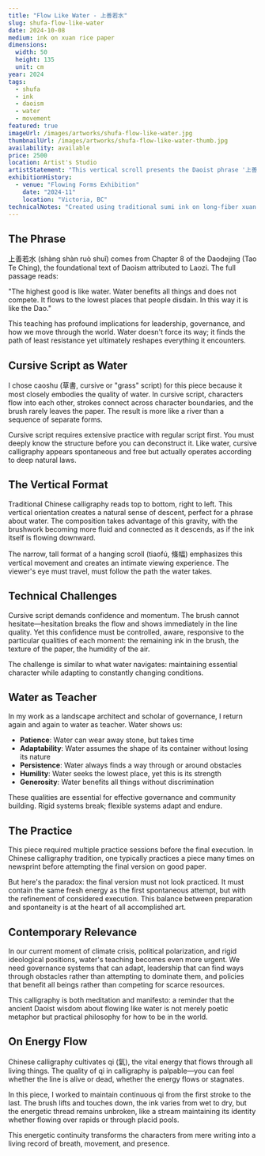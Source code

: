 ```yaml
---
title: "Flow Like Water - 上善若水"
slug: shufa-flow-like-water
date: 2024-10-08
medium: ink on xuan rice paper
dimensions:
  width: 50
  height: 135
  unit: cm
year: 2024
tags:
  - shufa
  - ink
  - daoism
  - water
  - movement
featured: true
imageUrl: /images/artworks/shufa-flow-like-water.jpg
thumbnailUrl: /images/artworks/shufa-flow-like-water-thumb.jpg
availability: available
price: 2500
location: Artist's Studio
artistStatement: "This vertical scroll presents the Daoist phrase '上善若水' (shàng shàn ruò shuǐ) - 'The highest good is like water.' Executed in cursive script, the calligraphy itself embodies the concept it describes: fluid, continuous, adapting to the constraints of the vertical format while maintaining its essential energy and direction."
exhibitionHistory:
  - venue: "Flowing Forms Exhibition"
    date: "2024-11"
    location: "Victoria, BC"
technicalNotes: "Created using traditional sumi ink on long-fiber xuan paper in the cursive (caoshu) style. The vertical format and continuous stroke connection create a visual descent that mirrors water flowing downward. Mounted as a hanging scroll with silk brocade borders."
---
```


## The Phrase

上善若水 (shàng shàn ruò shuǐ) comes from Chapter 8 of the Daodejing (Tao Te Ching), the foundational text of Daoism attributed to Laozi. The full passage reads:

"The highest good is like water. Water benefits all things and does not compete. It flows to the lowest places that people disdain. In this way it is like the Dao."

This teaching has profound implications for leadership, governance, and how we move through the world. Water doesn't force its way; it finds the path of least resistance yet ultimately reshapes everything it encounters.

## Cursive Script as Water

I chose caoshu (草書, cursive or "grass" script) for this piece because it most closely embodies the quality of water. In cursive script, characters flow into each other, strokes connect across character boundaries, and the brush rarely leaves the paper. The result is more like a river than a sequence of separate forms.

Cursive script requires extensive practice with regular script first. You must deeply know the structure before you can deconstruct it. Like water, cursive calligraphy appears spontaneous and free but actually operates according to deep natural laws.

## The Vertical Format

Traditional Chinese calligraphy reads top to bottom, right to left. This vertical orientation creates a natural sense of descent, perfect for a phrase about water. The composition takes advantage of this gravity, with the brushwork becoming more fluid and connected as it descends, as if the ink itself is flowing downward.

The narrow, tall format of a hanging scroll (tiaofú, 條幅) emphasizes this vertical movement and creates an intimate viewing experience. The viewer's eye must travel, must follow the path the water takes.

## Technical Challenges

Cursive script demands confidence and momentum. The brush cannot hesitate—hesitation breaks the flow and shows immediately in the line quality. Yet this confidence must be controlled, aware, responsive to the particular qualities of each moment: the remaining ink in the brush, the texture of the paper, the humidity of the air.

The challenge is similar to what water navigates: maintaining essential character while adapting to constantly changing conditions.

## Water as Teacher

In my work as a landscape architect and scholar of governance, I return again and again to water as teacher. Water shows us:

- **Patience**: Water can wear away stone, but takes time
- **Adaptability**: Water assumes the shape of its container without losing its nature
- **Persistence**: Water always finds a way through or around obstacles
- **Humility**: Water seeks the lowest place, yet this is its strength
- **Generosity**: Water benefits all things without discrimination

These qualities are essential for effective governance and community building. Rigid systems break; flexible systems adapt and endure.

## The Practice

This piece required multiple practice sessions before the final execution. In Chinese calligraphy tradition, one typically practices a piece many times on newsprint before attempting the final version on good paper.

But here's the paradox: the final version must not look practiced. It must contain the same fresh energy as the first spontaneous attempt, but with the refinement of considered execution. This balance between preparation and spontaneity is at the heart of all accomplished art.

## Contemporary Relevance

In our current moment of climate crisis, political polarization, and rigid ideological positions, water's teaching becomes even more urgent. We need governance systems that can adapt, leadership that can find ways through obstacles rather than attempting to dominate them, and policies that benefit all beings rather than competing for scarce resources.

This calligraphy is both meditation and manifesto: a reminder that the ancient Daoist wisdom about flowing like water is not merely poetic metaphor but practical philosophy for how to be in the world.

## On Energy Flow

Chinese calligraphy cultivates qi (氣), the vital energy that flows through all living things. The quality of qi in calligraphy is palpable—you can feel whether the line is alive or dead, whether the energy flows or stagnates.

In this piece, I worked to maintain continuous qi from the first stroke to the last. The brush lifts and touches down, the ink varies from wet to dry, but the energetic thread remains unbroken, like a stream maintaining its identity whether flowing over rapids or through placid pools.

This energetic continuity transforms the characters from mere writing into a living record of breath, movement, and presence.
